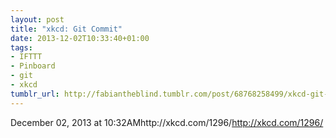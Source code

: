 ```yaml
---
layout: post
title: "xkcd: Git Commit"
date: 2013-12-02T10:33:40+01:00
tags:
- IFTTT
- Pinboard
- git
- xkcd
tumblr_url: http://fabiantheblind.tumblr.com/post/68768258499/xkcd-git-commit
---
```

December 02, 2013 at 10:32AMhttp://xkcd.com/1296/http://xkcd.com/1296/
